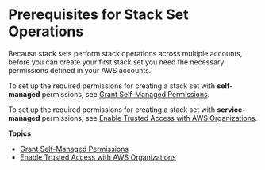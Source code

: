 # Prerequisites for Stack Set Operations<a name="stacksets-prereqs"></a>

Because stack sets perform stack operations across multiple accounts, before you can create your first stack set you need the necessary permissions defined in your AWS accounts\.

To set up the required permissions for creating a stack set with **self\-managed** permissions, see [Grant Self\-Managed Permissions](https://docs.aws.amazon.com/AWSCloudFormation/latest/UserGuide/stacksets-prereqs-self-managed.html)\.

To set up the required permissions for creating a stack set with **service\-managed** permissions, see [Enable Trusted Access with AWS Organizations](https://docs.aws.amazon.com/AWSCloudFormation/latest/UserGuide/stacksets-orgs-enable-trusted-access.html)\.

**Topics**
+ [Grant Self\-Managed Permissions](stacksets-prereqs-self-managed.md)
+ [Enable Trusted Access with AWS Organizations](stacksets-orgs-enable-trusted-access.md)